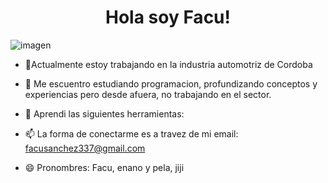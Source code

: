 <div align='center'>
<h1 align='center'>Hola soy Facu!</h1>
</div>

![imagen]()


- 🔭Actualmente estoy trabajando en la industria automotriz de Cordoba
- 🌱 Me escuentro estudiando programacion, profundizando conceptos y experiencias pero desde afuera, no trabajando en el sector.
- 🚀 Aprendi las siguientes herramientas:
  
- 📫 La forma de conectarme es a travez de mi email: facusanchez337@gmail.com
- 😄 Pronombres: Facu, enano y pela, jiji

<!--
**estudiante-04/estudiante-04** is a ✨ _special_ ✨ repository because its `README.md` (this file) appears on your GitHub profile.

Here are some ideas to get you started:

- 🔭 I’m currently working on ...
- 🌱 I’m currently learning ...
- 👯 I’m looking to collaborate on ...
- 🤔 I’m looking for help with ...
- 💬 Ask me about ...
- 📫 How to reach me: ...
- 😄 Pronouns: ...
- ⚡ Fun fact: ...
### Hola, soy Facundo! 👋

-->
